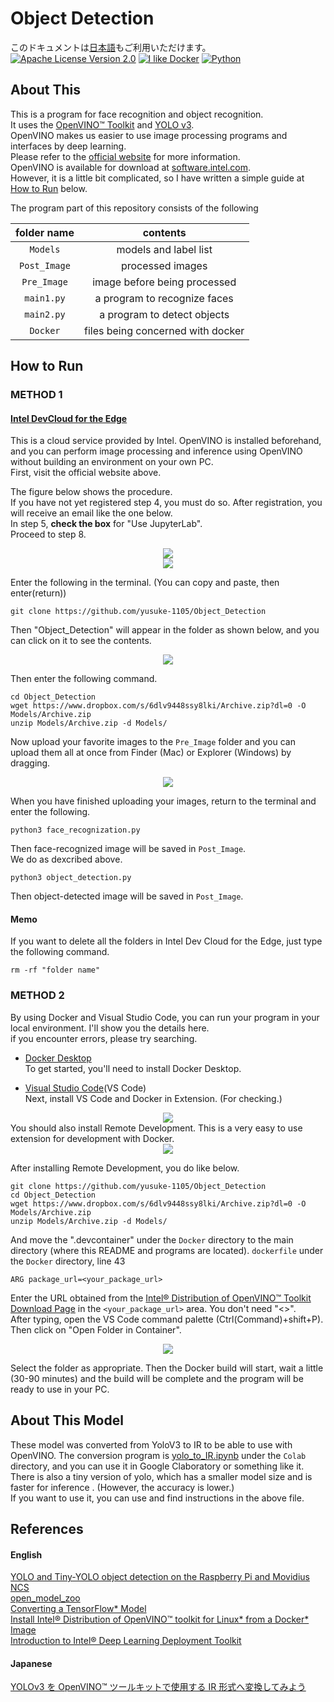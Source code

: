 # Object Detection  
このドキュメントは[日本語](https://github.com/yusuke-1105/Object_Detection)もご利用いただけます。  
[![Apache License Version 2.0](https://img.shields.io/badge/license-Apache_2.0-green.svg)](LICENSE)
[![I like Docker](https://img.shields.io/badge/I%20like-Docker%20-blue)]()
[![Python](https://img.shields.io/badge/Python-%20-red)]()  

## About This  

This is a program for face recognition and object recognition.  
It uses the [OpenVINO™ Toolkit](https://01.org/openvinotoolkit) and [YOLO v3](https://pjreddie.com/darknet/yolo/).  
OpenVINO makes us easier to use image processing programs and interfaces by deep learning.  
Please refer to the [official website](https://www.intel.co.jp/content/www/jp/ja/internet-of-things/solution-briefs/openvino-toolkit-product-brief.html) for more information.   
OpenVINO is available for download at [software.intel.com](https://software.intel.com/content/www/us/en/develop/tools/openvino-toolkit.html).  
However, it is a little bit complicated, so I have written a simple guide at [How to Run](#How_to_Run) below.

The program part of this repository consists of the following  

|folder name|contents|
|:---:|:---:|
|`Models`|models and label list|
|`Post_Image`|processed images|
|`Pre_Image`|image before being processed|
|`main1.py`|a program to recognize faces|
|`main2.py`|a program to detect objects|
|`Docker`|files being concerned with docker|


## How to Run  
### METHOD 1  
#### [Intel DevCloud for the Edge](https://devcloud.intel.com/edge/)  
This is a cloud service provided by Intel. OpenVINO is installed beforehand, and you can perform image processing and inference using OpenVINO without building an environment on your own PC.  
First, visit the official website above.  

The figure below shows the procedure.  
If you have not yet registered step 4, you must do so. After registration, you will receive an email like the one below.  
In step 5, <b>check the box</b> for "Use JupyterLab".  
Proceed to step 8. 

<div align="center">
<img src="https://github.com/yusuke-1105/Object_Detection/blob/master/Other/pic1.png">
</div>  

<div align="center">
<img src="https://github.com/yusuke-1105/Object_Detection/blob/master/Other/pic2.png">
</div>  

Enter the following in the terminal. (You can copy and paste, then enter(return))  
```
git clone https://github.com/yusuke-1105/Object_Detection
```  
Then "Object_Detection" will appear in the folder as shown below, and you can click on it to see the contents.  

<div align="center">
<img src="https://github.com/yusuke-1105/Object_Detection/blob/master/Other/pic3.png">
</div>  

Then enter the following command.  
```
cd Object_Detection
wget https://www.dropbox.com/s/6dlv9448ssy8lki/Archive.zip?dl=0 -O Models/Archive.zip
unzip Models/Archive.zip -d Models/
```
Now upload your favorite images to the `Pre_Image` folder and you can upload them all at once from Finder (Mac) or Explorer (Windows) by dragging.  
<div align="center">
<img src="https://github.com/yusuke-1105/Object_Detection/blob/master/Other/Image.GIF">
</div>  

When you have finished uploading your images, return to the terminal and enter the following.  
```
python3 face_recognization.py
```
Then face-recognized image will be saved in `Post_Image`.  
We do as dexcribed above.  
```
python3 object_detection.py
```
Then object-detected image will be saved in `Post_Image`.  

#### Memo  
If you want to delete all the folders in Intel Dev Cloud for the Edge, just type the following command.  
```
rm -rf "folder name"
```  

### METHOD 2  
By using Docker and Visual Studio Code, you can run your program in your local environment. I'll show you the details here.  
if you encounter errors, please try searching.  
- [Docker Desktop](https://www.docker.com/products/docker-desktop)  
To get started, you'll need to install Docker Desktop.  

- [Visual Studio Code](https://code.visualstudio.com/download)(VS Code)  
Next, install VS Code and Docker in Extension. (For checking.)  
<div align="center">
<img src="https://github.com/yusuke-1105/Object_Detection/blob/master/Other/Docker_Extension.png">
</div>  
You should also install Remote Development. This is a very easy to use extension for development with Docker.  
<div align="center">
<img src="https://github.com/yusuke-1105/Object_Detection/blob/master/Other/Dev_Container.png">
</div>  

After installing Remote Development, you do like below.
```
git clone https://github.com/yusuke-1105/Object_Detection
cd Object_Detection
wget https://www.dropbox.com/s/6dlv9448ssy8lki/Archive.zip?dl=0 -O Models/Archive.zip
unzip Models/Archive.zip -d Models/
```
And move the ".devcontainer" under the `Docker` directory to the main directory (where this README and programs are located). `dockerfile` under the `Docker` directory, line 43
```docker
ARG package_url=<your_package_url>
````  
Enter the URL obtained from the [Intel® Distribution of OpenVINO™ Toolkit Download Page](https://software.intel.com/content/www/us/en/develop/tools/openvino-toolkit/choose-download.html) in the `<your_package_url>` area. You don't need "<>".  
After typing, open the VS Code command palette (Ctrl(Command)+shift+P). Then click on "Open Folder in Container".    

<div align="center">
<img src="https://github.com/yusuke-1105/Object_Detection/blob/master/Other/docker_extension_func.png">
</div>  

Select the folder as appropriate. Then the Docker build will start, wait a little (30-90 minutes) and the build will be complete and the program will be ready to use in your PC.  

## About This Model  
These model was converted from YoloV3 to IR to be able to use with OpenVINO. The conversion program is [yolo_to_IR.ipynb](https://github.com/yusuke-1105/Object_Detection/blob/master/Colab/yolo_to_IR.ipynb) under the `Colab` directory, and you can use it in Google Claboratory or something like it.  
There is also a tiny version of yolo, which has a smaller model size and is faster for inference . (However, the accuracy is lower.)  
If you want to use it, you can use and find instructions in the above file.

## References  
#### English  
[YOLO and Tiny-YOLO object detection on the Raspberry Pi and Movidius NCS](https://www.pyimagesearch.com/2020/01/27/yolo-and-tiny-yolo-object-detection-on-the-raspberry-pi-and-movidius-ncs/)  
[open_model_zoo](https://github.com/openvinotoolkit/open_model_zoo)  
[Converting a TensorFlow* Model](https://docs.openvinotoolkit.org/latest/openvino_docs_MO_DG_prepare_model_convert_model_Convert_Model_From_TensorFlow.html)  
[Install Intel® Distribution of OpenVINO™ toolkit for Linux* from a Docker* Image](https://docs.openvinotoolkit.org/latest/openvino_docs_install_guides_installing_openvino_docker_linux.html)  
[Introduction to Intel® Deep Learning Deployment Toolkit](https://docs.openvinotoolkit.org/latest/openvino_docs_IE_DG_Introduction.html)  
#### Japanese  
[YOLOv3 を OpenVINO™ ツールキットで使用する IR 形式へ変換してみよう](https://macnicago.zendesk.com/hc/ja/articles/360042709871-YOLOv3-を-OpenVINO-ツールキットで使用する-IR-形式へ変換してみよう)  